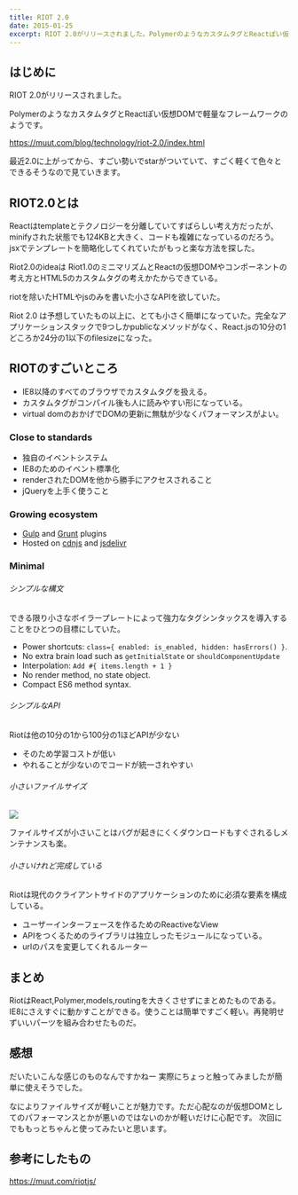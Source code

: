 ```yaml
---
title: RIOT 2.0
date: 2015-01-25
excerpt: RIOT 2.0がリリースされました。PolymerのようなカスタムタグとReactぽい仮想DOMで軽量なフレームワークのようです。
---
```


## はじめに

RIOT 2.0がリリースされました。

PolymerのようなカスタムタグとReactぽい仮想DOMで軽量なフレームワークのようです。

https://muut.com/blog/technology/riot-2.0/index.html

最近2.0に上がってから、すごい勢いでstarがついていて、すごく軽くて色々とできるそうなので見ていきます。

## RIOT2.0とは

Reactはtemplateとテクノロジーを分離していてすばらしい考え方だったが、minifyされた状態でも124KBと大きく、コードも複雑になっているのだろう。jsxでテンプレートを簡略化してくれていたがもっと楽な方法を探した。

Riot2.0のideaは Riot1.0のミニマリズムとReactの仮想DOMやコンポーネントの考え方とHTML5のカスタムタグの考えかたからできている。

riotを除いたHTMLやjsのみを書いた小さなAPIを欲していた。

Riot 2.0 は予想していたもの以上に、とても小さく簡単になっていた。完全なアプリケーションスタックで9つしかpublicなメソッドがなく、React.jsの10分の1どころか24分の1以下のfilesizeになった。


## RIOTのすごいところ
- IE8以降のすべてのブラウザでカスタムタグを扱える。
- カスタムタグがコンパイル後も人に読みやすい形になっている。
- virtual domのおかげでDOMの更新に無駄が少なくパフォーマンスがよい。

### Close to standards
- 独自のイベントシステム
- IE8のためのイベント標準化
- renderされたDOMを他から勝手にアクセスされること
- jQueryを上手く使うこと

### Growing ecosystem

- [Gulp](https://github.com/e-jigsaw/gulp-riot) and [Grunt](https://github.com/ariesjia/grunt-riot) plugins
- Hosted on [cdnjs](https://cdnjs.com/libraries/riot) and [jsdelivr](http://www.jsdelivr.com/#!riot)


### Minimal


###### シンプルな構文
できる限り小さなボイラープレートによって強力なタグシンタックスを導入することをひとつの目標にしていた。

- Power shortcuts: `class={ enabled: is_enabled, hidden: hasErrors() }`.
- No extra brain load such as `getInitialState` or `shouldComponentUpdate`
- Interpolation: `Add #{ items.length + 1 }`
- No render method, no state object.
- Compact ES6 method syntax.

###### シンプルなAPI
Riotは他の10分の1から100分の1ほどAPIが少ない

- そのため学習コストが低い
- やれることが少ないのでコードが統一されやすい


###### 小さいファイルサイズ
![](/blog/img/posts/riot-size.png)

ファイルサイズが小さいことはバグが起きにくくダウンロードもすぐされるしメンテナンスも楽。

###### 小さいけれど完成している

Riotは現代のクライアントサイドのアプリケーションのために必須な要素を構成している。

- ユーザーインターフェースを作るためのReactiveなView
- APIをつくるためのライブラリは独立しったモジュールになっている。
- urlのパスを変更してくれるルーター


## まとめ

RiotはReact,Polymer,models,routingを大きくさせずにまとめたものである。IE8にさえすぐに動かすことができる。使うことは簡単ですごく軽い。再発明せずいいパーツを組み合わせたものだ。

## 感想

だいたいこんな感じのものなんですかねー
実際にちょっと触ってみましたが簡単に使えそうでした。

なによりファイルサイズが軽いことが魅力です。ただ心配なのが仮想DOMとしてのパフォーマンスとかが悪いのではないのかが軽いだけに心配です。
次回にでももっとちゃんと使ってみたいと思います。


## 参考にしたもの

https://muut.com/riotjs/
